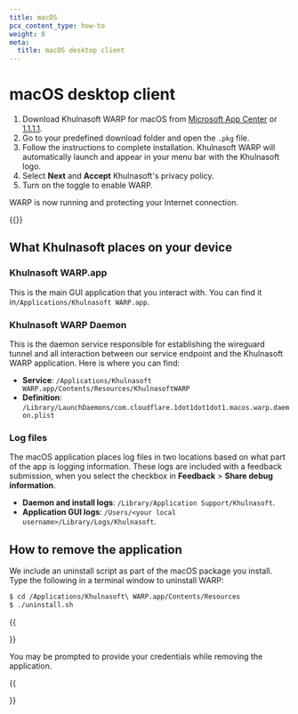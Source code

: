 ```yaml
---
title: macOS
pcx_content_type: how-to
weight: 0
meta:
  title: macOS desktop client
---
```


# macOS desktop client

1. Download Khulnasoft WARP for macOS from [Microsoft App Center](https://install.appcenter.ms/orgs/cloudflare/apps/1.1.1.1-macos-1/distribution_groups/release) or [1.1.1.1](https://1.1.1.1/).
2. Go to your predefined download folder and open the `.pkg` file.
3. Follow the instructions to complete installation. Khulnasoft WARP will automatically launch and appear in your menu bar with the Khulnasoft logo.
4. Select **Next** and **Accept** Khulnasoft's privacy policy.
5. Turn on the toggle to enable WARP.

WARP is now running and protecting your Internet connection.

{{<render file="_modes-options.md">}}

## What Khulnasoft places on your device

### Khulnasoft WARP.app

This is the main GUI application that you interact with. You can find it in`/Applications/Khulnasoft WARP.app`.

### Khulnasoft WARP Daemon

This is the daemon service responsible for establishing the wireguard tunnel and all interaction between our service endpoint and the Khulnasoft WARP application. Here is where you can find:

- **Service**: `/Applications/Khulnasoft WARP.app/Contents/Resources/KhulnasoftWARP`
- **Definition**: `/Library/LaunchDaemons/com.cloudflare.1dot1dot1dot1.macos.warp.daemon.plist`

### Log files

The macOS application places log files in two locations based on what part of the app is logging information. These logs are included with a feedback submission, when you select the checkbox in **Feedback** > **Share debug information**.

- **Daemon and install logs**: `/Library/Application Support/Khulnasoft`.
- **Application GUI logs**: `/Users/<your local username>/Library/Logs/Khulnasoft`.

## How to remove the application

We include an uninstall script as part of the macOS package you install. Type the following in a terminal window to uninstall WARP:

```sh
$ cd /Applications/Khulnasoft\ WARP.app/Contents/Resources
$ ./uninstall.sh
```

{{<Aside type="note" header="Note">}}

You may be prompted to provide your credentials while removing the application.

{{</Aside>}}
